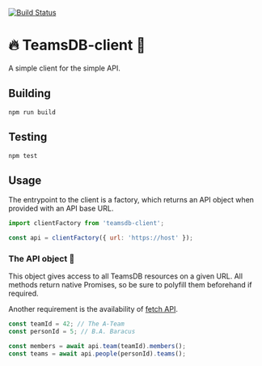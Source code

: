 [![Build Status](https://travis-ci.org/spukst3r/teamsdb-client.svg?branch=master)](https://travis-ci.org/spukst3r/teamsdb-client)

# :fire: TeamsDB-client :eyes:

A simple client for the simple API.

## Building

```
npm run build
```

## Testing

```
npm test
```

## Usage

The entrypoint to the client is a factory, which returns an API object when provided with an API base URL.

```javascript
import clientFactory from 'teamsdb-client';

const api = clientFactory({ url: 'https://host' });
```

### The API object :metal:

This object gives access to all TeamsDB resources on a given URL. All methods return native Promises, so be sure to polyfill them beforehand if required.

Another requirement is the availability of [fetch API](https://developer.mozilla.org/en-US/docs/Web/API/Fetch_API).

```javascript
const teamId = 42; // The A-Team
const personId = 5; // B.A. Baracus

const members = await api.team(teamId).members();
const teams = await api.people(personId).teams();
```
